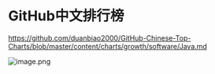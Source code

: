 # GitHub中文排行榜
https://github.com/duanbiao2000/GitHub-Chinese-Top-Charts/blob/master/content/charts/growth/software/Java.md 

![image.png](https://cdn.jsdelivr.net/gh/duanbiao2000/BlogGallery@main/picture/20240429204134.png)
